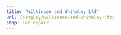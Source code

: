 ```yaml
---
title: "Wilkinson and Whiteley Ltd"
url: /bingley/wilkinson-and-whiteley-ltd/
shop: car repair
---
```

